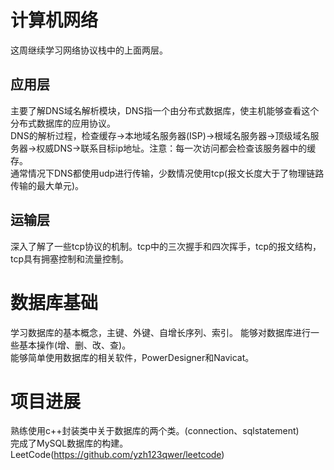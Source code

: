 # 计算机网络
这周继续学习网络协议栈中的上面两层。
## 应用层
主要了解DNS域名解析模块，DNS指一个由分布式数据库，使主机能够查看这个分布式数据库的应用协议。<br>
DNS的解析过程，检查缓存->本地域名服务器(ISP)->根域名服务器->顶级域名服务器->权威DNS->联系目标ip地址。注意：每一次访问都会检查该服务器中的缓存。<br>
通常情况下DNS都使用udp进行传输，少数情况使用tcp(报文长度大于了物理链路传输的最大单元)。
## 运输层
深入了解了一些tcp协议的机制。tcp中的三次握手和四次挥手，tcp的报文结构，tcp具有拥塞控制和流量控制。
# 数据库基础
学习数据库的基本概念，主键、外键、自增长序列、索引。
能够对数据库进行一些基本操作(增、删、改、查)。<br>
能够简单使用数据库的相关软件，PowerDesigner和Navicat。
# 项目进展
熟练使用c++封装类中关于数据库的两个类。(connection、sqlstatement)<br>
完成了MySQL数据库的构建。
<br>
LeetCode(https://github.com/yzh123qwer/leetcode)
